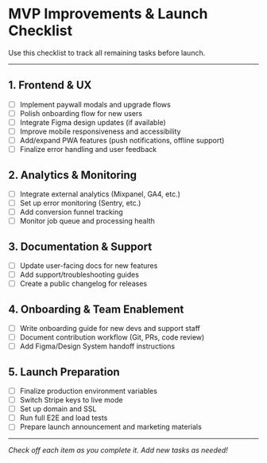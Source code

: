 # MVP Improvements & Launch Checklist

Use this checklist to track all remaining tasks before launch.

---

## 1. Frontend & UX
- [ ] Implement paywall modals and upgrade flows
- [ ] Polish onboarding flow for new users
- [ ] Integrate Figma design updates (if available)
- [ ] Improve mobile responsiveness and accessibility
- [ ] Add/expand PWA features (push notifications, offline support)
- [ ] Finalize error handling and user feedback

## 2. Analytics & Monitoring
- [ ] Integrate external analytics (Mixpanel, GA4, etc.)
- [ ] Set up error monitoring (Sentry, etc.)
- [ ] Add conversion funnel tracking
- [ ] Monitor job queue and processing health

## 3. Documentation & Support
- [ ] Update user-facing docs for new features
- [ ] Add support/troubleshooting guides
- [ ] Create a public changelog for releases

## 4. Onboarding & Team Enablement
- [ ] Write onboarding guide for new devs and support staff
- [ ] Document contribution workflow (Git, PRs, code review)
- [ ] Add Figma/Design System handoff instructions

## 5. Launch Preparation
- [ ] Finalize production environment variables
- [ ] Switch Stripe keys to live mode
- [ ] Set up domain and SSL
- [ ] Run full E2E and load tests
- [ ] Prepare launch announcement and marketing materials

---

*Check off each item as you complete it. Add new tasks as needed!* 